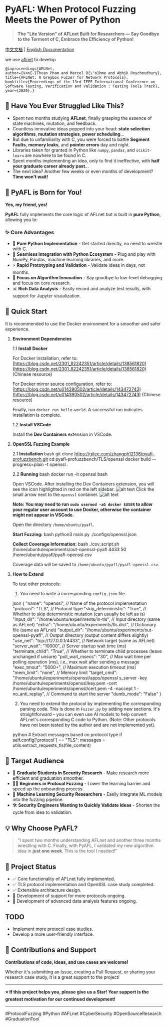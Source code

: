# PyAFL: When Protocol Fuzzing Meets the Power of Python

> **The "Lite Version" of AFLnet Built for Researchers — Say Goodbye to the Torment of C, Embrace the Efficiency of Python!**



[中文文档](README-zh.md) | [English Documentation](README.md)

we use [aflnet](https://github.com/aflnet/aflnet) to develop

```
@inproceedings{AFLNet,
author={Van{-}Thuan Pham and Marcel B{\"o}hme and Abhik Roychoudhury},
title={AFLNet: A Greybox Fuzzer for Network Protocols},
booktitle={Proceedings of the 13rd IEEE International Conference on Software Testing, Verification and Validation : Testing Tools Track},
year={2020},}
```
## 🤔 Have You Ever Struggled Like This?

- Spent two months studying **AFLnet**, finally grasping the essence of state machines, mutation, and feedback.
- Countless innovative ideas popped into your head: **state selection algorithms**, **mutation strategies**, **power scheduling**...
- But due to unfamiliarity with C, you were forced to battle **Segment Faults**, **memory leaks**, and **pointer errors** day and night.
- Libraries taken for granted in Python like `numpy`, `pandas`, and `scikit-learn` are nowhere to be found in C.
- Spent months implementing an idea, only to find it ineffective, with **half your graduate career already past**...
- The next idea? Another few weeks or even months of development? **Time won't wait!**

## 🎯 PyAFL is Born for You!

**Yes, my friend, yes!**

**PyAFL** fully implements the core logic of AFLnet but is built in **pure Python**, allowing you to:

### ✨ Core Advantages
- 🐍 **Pure Python Implementation** - Get started directly, no need to wrestle with C.
- 🔧 **Seamless Integration with Python Ecosystem** - Plug and play with NumPy, Pandas, machine learning libraries, and more.
- ⚡ **Rapid Prototyping and Validation** - Validate ideas in days, not months.
- 🧠 **Focus on Algorithm Innovation** - Say goodbye to low-level debugging and focus on core research.
- 📊 **Rich Data Analysis** - Easily record and analyze test results, with support for Jupyter visualization.

## 🚀 Quick Start
It is recommended to use the Docker environment for a smoother and safer experience.

1.  **Environment Dependencies**

    1.1 **Install Docker**

    For Docker installation, refer to:
    [https://blog.csdn.net/2301_82242351/article/details/138561820](https://blog.csdn.net/2301_82242351/article/details/138561820) (Chinese resource)

    For Docker mirror source configuration, refer to:
    [https://blog.csdn.net/u014390502/article/details/143472743](https://blog.csdn.net/u014390502/article/details/143472743) (Chinese resource)

    Finally, run `docker run hello-world`. A successful run indicates installation is complete.

    1.2 **Install VSCode**

    Install the **Dev Containers** extension in VSCode.

2.  **OpenSSL Fuzzing Example**

    2.1 **Installation**
    bash
    git clone https://gitee.com/zhangph12138/pyafl-profuzzbench.git
    cd pyafl-profuzzbench/TLS/openssl
    docker build --progress=plain -t openssl .


    2.2 **Running**
    bash
    docker run -it openssl bash


    Open VSCode. After installing the Dev Containers extension, you will see the icon highlighted in red on the left sidebar.
    ![alt text](pics/image.png)
    Click the small arrow next to the `openssl` container.
    ![alt text](pics/image2.png)

    **Note: You may need to run `sudo usermod -aG docker $USER` to allow your regular user account to use Docker, otherwise the container might not appear in VSCode.**

    Open the directory `/home/ubuntu/pyafl`.

    **Start Fuzzing:**
    bash
    python3 main.py ./configs/openssl.json


    **Collect Coverage Information:**
    bash
    ./cov_script.sh /home/ubuntu/experiments/out-openssl-pyafl 4433 50 /home/ubuntu/pyafl/pyafl-openssl.csv

    Coverage data will be saved to `/home/ubuntu/pyafl/pyafl-openssl.csv`.

3.  **How to Extend**

    To test other protocols:
    1.  You need to write a corresponding `config.json` file.

    json
    {
        "name": "openssl", // Name of the protocol implementation
        "protocol": "TLS", // Protocol type
        "skip_deterministic": "True", // Whether to skip deterministic mutation (can usually be left as is)
        "input_dir": "/home/ubuntu/experiments/in-tls", // Input directory (same as AFLnet)
        "extra": "/home/ubuntu/experiments/tls.dict", // Dictionary file (same as AFLnet)
        "output_dir": "/home/ubuntu/experiments/out-openssl-pyafl", // Output directory (output content differs slightly)
        "use_net": "tcp://127.0.0.1/4433", // Network target (same as AFLnet)
        "server_wait": "10000", // Server startup wait time (ms)
        "terminate_child": "True", // Whether to terminate child processes (leave unchanged if unsure)
        "poll_wait_msecs": "30", // Max wait time per polling operation (ms), i.e., max wait after sending a message
        "exec_tmout": "5000+", // Maximum execution timeout (ms)
        "mem_limit": "none", // Memory limit
        "target_cmd": "/home/ubuntu/experiments/openssl/apps/openssl s_server -key /home/ubuntu/experiments/openssl/key.pem -cert /home/ubuntu/experiments/openssl/cert.pem -4 -naccept 1 -no_anti_replay", // Command to start the server
        "dumb_mode": "False"
    }


    2.  You need to extend the protocol by implementing the corresponding parsing code. This is done in `Fuzzer.py` by adding new sections. It's straightforward – you can even use AI models to help convert AFLnet's corresponding C code to Python. (Note: Other protocols have not been tested by the author and are not implemented yet).

    python
            # Extract messages based on protocol type
            if self.config['protocol'] == "TLS":
                messages = utils.extract_requests_tls(file_content)


## 📖 Target Audience

- 🔬 **Graduate Students in Security Research** - Make research more efficient and graduation smoother.
- 🧑‍💻 **Beginners in Protocol Fuzzing** - Lower the learning barrier and speed up the onboarding process.
- 🤖 **Machine Learning Security Researchers** - Easily integrate ML models into the fuzzing pipeline.
- 🛠️ **Security Engineers Wanting to Quickly Validate Ideas** - Shorten the cycle from idea to validation.

## 💡 Why Choose PyAFL?

> "I spent two months understanding AFLnet and another three months wrestling with C.
> Finally, with PyAFL, I validated my new algorithm idea in **just one week**.
> This is the tool I needed!"

## 🌟 Project Status

- ✅ Core functionality of AFLnet fully implemented.
- ✅ TLS protocol implementation and OpenSSL case study completed.
- ✅ Extensible architecture design.
- 🚧 Development of support for more protocols ongoing.
- 🚧 Development of advanced data analysis features ongoing.

## TODO

- Implement more protocol case studies.
- Develop a more user-friendly interface.

## 🤝 Contributions and Support

**Contributions of code, ideas, and use cases are welcome!**

Whether it's submitting an Issue, creating a Pull Request, or sharing your research case study,
it is a great support to the project!

---

**⭐ If this project helps you, please give us a Star!**
**Your support is the greatest motivation for our continued development!**

---

#ProtocolFuzzing #Python #AFLnet #CyberSecurity #OpenSourceResearch #GraduationTool